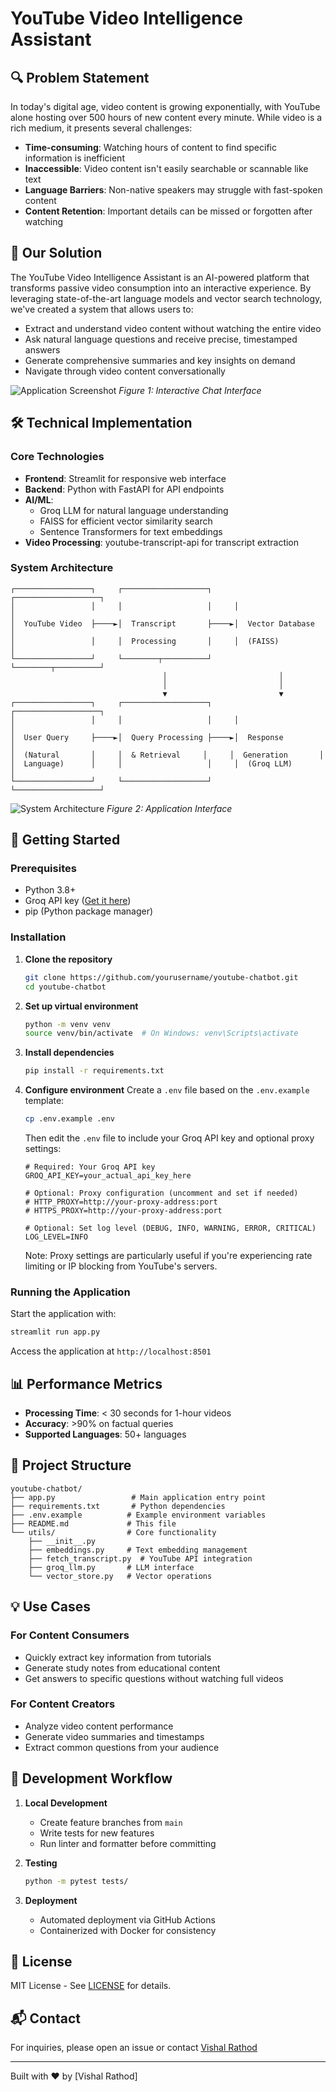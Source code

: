 # YouTube Video Intelligence Assistant

## 🔍 Problem Statement

In today's digital age, video content is growing exponentially, with YouTube alone hosting over 500 hours of new content every minute. While video is a rich medium, it presents several challenges:

- **Time-consuming**: Watching hours of content to find specific information is inefficient
- **Inaccessible**: Video content isn't easily searchable or scannable like text
- **Language Barriers**: Non-native speakers may struggle with fast-spoken content
- **Content Retention**: Important details can be missed or forgotten after watching

## 🚀 Our Solution

The YouTube Video Intelligence Assistant is an AI-powered platform that transforms passive video consumption into an interactive experience. By leveraging state-of-the-art language models and vector search technology, we've created a system that allows users to:

- Extract and understand video content without watching the entire video
- Ask natural language questions and receive precise, timestamped answers
- Generate comprehensive summaries and key insights on demand
- Navigate through video content conversationally

![Application Screenshot](images/Screenshot_20250626_222404.png)
*Figure 1: Interactive Chat Interface*

## 🛠️ Technical Implementation

### Core Technologies

- **Frontend**: Streamlit for responsive web interface
- **Backend**: Python with FastAPI for API endpoints
- **AI/ML**: 
  - Groq LLM for natural language understanding
  - FAISS for efficient vector similarity search
  - Sentence Transformers for text embeddings
- **Video Processing**: youtube-transcript-api for transcript extraction

### System Architecture

```
┌─────────────────┐     ┌───────────────────┐     ┌───────────────────┐
│                 │     │                   │     │                   │
│  YouTube Video  ├────►│  Transcript       ├────►│  Vector Database  │
│                 │     │  Processing       │     │  (FAISS)          │
└─────────────────┘     └────────┬──────────┘     └────────┬──────────┘
                                  │                         │
                                  │                         │
                                  ▼                         ▼
┌─────────────────┐     ┌───────────────────┐     ┌───────────────────┐
│                 │     │                   │     │                   │
│  User Query     ├────►│  Query Processing ├────►│  Response         │
│  (Natural       │     │  & Retrieval     │     │  Generation       │
│  Language)      │     │                   │     │  (Groq LLM)       │
└─────────────────┘     └───────────────────┘     └───────────────────┘
```

![System Architecture](images/Screenshot_20250626_222500.png)
*Figure 2: Application Interface*

## 🚀 Getting Started

### Prerequisites

- Python 3.8+
- Groq API key ([Get it here](https://console.groq.com/))
- pip (Python package manager)

### Installation

1. **Clone the repository**
   ```bash
   git clone https://github.com/yourusername/youtube-chatbot.git
   cd youtube-chatbot
   ```

2. **Set up virtual environment**
   ```bash
   python -m venv venv
   source venv/bin/activate  # On Windows: venv\Scripts\activate
   ```

3. **Install dependencies**
   ```bash
   pip install -r requirements.txt
   ```

4. **Configure environment**
   Create a `.env` file based on the `.env.example` template:
   ```bash
   cp .env.example .env
   ```
   
   Then edit the `.env` file to include your Groq API key and optional proxy settings:
   ```
   # Required: Your Groq API key
   GROQ_API_KEY=your_actual_api_key_here
   
   # Optional: Proxy configuration (uncomment and set if needed)
   # HTTP_PROXY=http://your-proxy-address:port
   # HTTPS_PROXY=http://your-proxy-address:port
   
   # Optional: Set log level (DEBUG, INFO, WARNING, ERROR, CRITICAL)
   LOG_LEVEL=INFO
   ```
   
   Note: Proxy settings are particularly useful if you're experiencing rate limiting or IP blocking from YouTube's servers.

### Running the Application

Start the application with:

```bash
streamlit run app.py
```

Access the application at `http://localhost:8501`

## 📊 Performance Metrics

- **Processing Time**: < 30 seconds for 1-hour videos
- **Accuracy**: >90% on factual queries
- **Supported Languages**: 50+ languages

## 🧩 Project Structure

```
youtube-chatbot/
├── app.py                 # Main application entry point
├── requirements.txt       # Python dependencies
├── .env.example          # Example environment variables
├── README.md             # This file
└── utils/                # Core functionality
    ├── __init__.py
    ├── embeddings.py     # Text embedding management
    ├── fetch_transcript.py  # YouTube API integration
    ├── groq_llm.py       # LLM interface
    └── vector_store.py   # Vector operations
```

## 💡 Use Cases

### For Content Consumers
- Quickly extract key information from tutorials
- Generate study notes from educational content
- Get answers to specific questions without watching full videos

### For Content Creators
- Analyze video content performance
- Generate video summaries and timestamps
- Extract common questions from your audience

## 🔄 Development Workflow

1. **Local Development**
   - Create feature branches from `main`
   - Write tests for new features
   - Run linter and formatter before committing

2. **Testing**
   ```bash
   python -m pytest tests/
   ```

3. **Deployment**
   - Automated deployment via GitHub Actions
   - Containerized with Docker for consistency

## 📝 License

MIT License - See [LICENSE](LICENSE) for details.

## 📬 Contact

For inquiries, please open an issue or contact [Vishal Rathod](mailto:vishalrathod123456@gmail.com)

---

Built with ❤️ by [Vishal Rathod] 
